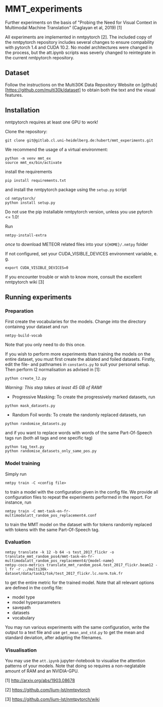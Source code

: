 # MMT_experiments

Further experiments on the basis of "Probing the Need for Visual Context in Multimodal Machine Translation" (Caglayan et al, 2019) [1]

All experiments are implemented in nmtpytorch [2]. The included copy of the
nmtpytorch repository includes several changes to ensure compability with
pytorch 1.4 and CUDA 10.2. No model architectures were changed in
the process, but the att.ipynb scripts was severly changed to reintegrate in
the current nmtpytorch repository.

## Dataset

Follow the instructions on the Multi30K Data Repository Website on
[github][https://github.com/multi30k/dataset] to obtain both the text and the
visual features.

## Installation

nmtpytorch requires at least one GPU to work! 

Clone the repository:

```
git clone git@gitlab.cl.uni-heidelberg.de:hubert/mmt_experiments.git
```

We recommend the usage of a virtual environment:

```
python -m venv mmt_ex
source mmt_ex/bin/activate
```

install the requirements

```
pip install requirements.txt
```

and install the nmtpytorch package using the `setup.py` script

```
cd nmtpytorch/
python install setup.py
```

Do not use the pip installable nmtpytorch version, unless you use pytorch
<= 1.0!

Run 

```
nmtpy-install-extra
```

_once_ to download METEOR related files into your `${HOME}/.nmtpy` folder

If not configured, set your CUDA_VISIBLE_DEVICES environment variable, e. g.

```
export CUDA_VISIBLE_DEVICES=0
```


If you encounter trouble or wish to know more, consult the excellent nmtpytorch
wiki [3]


## Running experiments


### Preparation

First create the vocabularies for the models. Change into the directory
containng your dataset and run

```
nmtpy-build-vocab
```

Note that you only need to do this once.

If you wish to perform more experiments than training the models on the entire
dataset, you must first create the ablated and foiled datasets.
Firstly, edit the file- and pathnames in `constants.py` to suit your personal
setup. Then perform l2 normalisation as advised in [1]:

```
python create_l2.py
```

*Warning: This step takes at least 45 GB of RAM!*

* Progressive Masking: To create the progressively marked datasets, run

```
python mask_datasets.py
```

* Random Foil words: To create the randomly replaced datasets, run


```
python randomise_datasets.py
```

and if you want to replace words with words of the same Part-Of-Speech tags
run (both all tags and one specific tag)

```
python tag_text.py
python randomise_datasets_only_same_pos.py
```

### Model training

Simply run

```
nmtpy train -C <config file>
```

to train a model with the configuration given in the config file. We provide
all configuration files to repeat the experiments performed in the report.
For instance, run

```
nmtpy train -C mmt-task-en-fr-multimodalatt_random_pos_replacement4.conf
```

to train the MMT model on the dataset with for tokens randomly replaced with
tokens with the same Part-Of-Speech tag.

### Evaluation

```
nmtpy translate -k 12 -b 64 -s test_2017_flickr -o translate_mmt_random_pos4/mmt-task-en-fr-multimodalatt_random_pos_replacement4/{model-name}
nmtpy-coco-metrics translate_mmt_random_pos4.test_2017_flickr.beam12 -l fr -r ../multi30k-dataset/data/task1/tok/test_2017_flickr.lc.norm.tok.fr 
```

to get the entire metric for the trained model.
Note that all relevant options are defined in the config file:

* model type
* model hyperparameters
* savepath
* datasets
* vocabulary


You may run various experiments with the same configuration, write the output to a text file and use `get_mean_and_std.py` to get the mean and standard deviation, after adapting the filenames.

### Visualisation

You may use the `att.ipynb` jupyter-ǹotebook to visualise the attention
patterns of your models.
Note that doing so requires a non-neglatable amount of RAM and an NVIDIA-GPU.

[1] http://arxiv.org/abs/1903.08678

[2] https://github.com/lium-lst/nmtpytorch

[3] https://github.com/lium-lst/nmtpytorch/wiki

